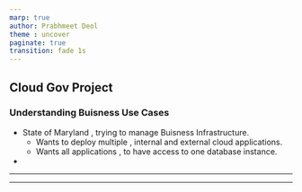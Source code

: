 ```yaml
---
marp: true
author: Prabhmeet Deol
theme : uncover
paginate: true
transition: fade 1s
---
```

## Cloud Gov Project
### Understanding Buisness Use Cases
- State of Maryland , trying to manage Buisness Infrastructure.
	- Wants to deploy multiple , internal and external cloud applications.
	- Wants all applications , to have access to one database instance.
- 

---



---